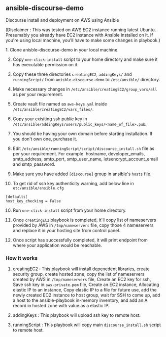 ## ansible-discourse-demo
Discourse install and deployment on AWS using Ansible
<dl>
<dt>(Disclaimer : This was tested on AWS EC2 instance running latest Ubuntu. Presumably you already have EC2 instance with Ansible installed on it. If you're using local machine, you'll have to make some changes in playbook.)</dt>
</dl>
1. Clone anisble-discourse-demo in your local machine.

2. Copy `one-click-install` script to your home directory and make sure it has executable permission on it.

3. Copy these three directories `creatingEC2`, `addingKeys/` and `runningScript/` from `anisble-discourse-demo` to `/etc/ansible/` directory.

4. Make necessary changes in `/etc/ansible/creatingEC2/group_vars/all` as per your requirement.

5. Create vault file named as `aws-keys.yml` inside `/etc/ansible/creatingEC2/vars_files/`.

6. Copy your exisiting ssh public key in `/etc/ansible/addingKeys/users/public_keys/<name_of_file>.pub`.

7. You should be having your own domain before starting installation. If you don't own one, purchase it.

8. Edit `/etc/ansible/runningScript/script/discourse_install.sh` file as per your requirement. For example. hostname, developer_emails, smtp_address, smtp_port, smtp_user_name, letsencrypt_account_email and smtp_password.

9. Make sure you have added `[discourse]` group in ansible's `hosts` file.

10. To get rid of ssh key authenticity warning, add below line in `etc/ansible/ansible.cfg`
```
[defaults]
host_key_checking = False
  ```
10. Run `one-click-install` script from your home directory.

11. Once `creatingEC2` playbook is completed, it'll copy list of nameservers provided by AWS in `/tmp/nameservers` file, copy those 4 nameservers and replace it in your hosting site from control panel.

12. Once script has successfully completed, it will print endpoint from where your application would be reachable.

### How it works

1. creatingEC2 : This playbook will install depenedent libraries, create security group, create hosted zone, copy the list of nameservers created by AWS in `/tmp/nameservers` file, Create an EC2 key for ssh, Save ssh key in `aws-private.pem` file, Create an EC2 instance, Allocating elastic IP to an instance, Copy elastic IP to a file for future use, add the newly created EC2 instance to host group, wait for SSH to come up, add a host to the ansible-playbook in-memory inventory, and add an A record in hosted zone with value as a elastic IP.

2. addingKeys : This playbook will upload ssh key to remote host.

3. runningScript : This playbook will copy main `discourse_install.sh` script to remote host.
